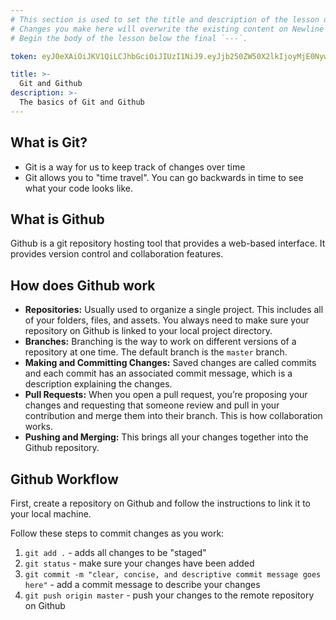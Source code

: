```yaml
---
# This section is used to set the title and description of the lesson on Newline. Do not edit `token`.
# Changes you make here will overwrite the existing content on Newline when synced via Github.
# Begin the body of the lesson below the final `---`.

token: eyJ0eXAiOiJKV1QiLCJhbGciOiJIUzI1NiJ9.eyJjb250ZW50X2lkIjoyMjE0NywiY29udGVudF90eXBlIjoiTGVzc29uIn0.SSzM-ySQEzpsvdtc07HTmONiKA0HYJCRALNcxm3YUJs

title: >-
  Git and Github
description: >-
  The basics of Git and Github
---
```

## What is Git?
- Git is a way for us to keep track of changes over time
- Git allows you to "time travel". You can go backwards in time to see what your code looks like.

## What is Github
Github is a git repository hosting tool that provides a web-based interface. It provides version control and collaboration features. 

## How does Github work
- **Repositories:** Usually used to organize a single project. This includes all of your folders, files, and assets. You always need to make sure your repository on Github is linked to your local project directory. 
- **Branches:** Branching is the way to work on different versions of a repository at one time. The default branch is the `master` branch. 
- **Making and Committing Changes:** Saved changes are called commits and each commit has an associated commit message, which is a description explaining the changes.
- **Pull Requests:** When you open a pull request, you’re proposing your changes and requesting that someone review and pull in your contribution and merge them into their branch. This is how collaboration works. 
- **Pushing and Merging:** This brings all your changes together into the Github repository.

## Github Workflow
First, create a repository on Github and follow the instructions to link it to your local machine. 

Follow these steps to commit changes as you work:
1. `git add .` - adds all changes to be "staged"
2. `git status` - make sure your changes have been added
3. `git commit -m "clear, concise, and descriptive commit message goes here"` - add a commit message to describe your changes
5. `git push origin master` - push your changes to the remote repository on Github
    
